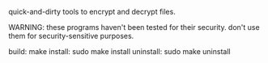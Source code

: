 quick-and-dirty tools to encrypt and decrypt files.

WARNING: these programs haven't been tested for their security. don't use them for security-sensitive purposes.

build: make
install: sudo make install
uninstall: sudo make uninstall